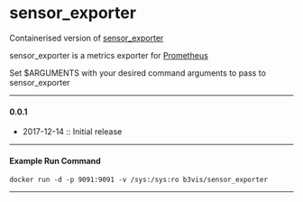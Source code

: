 # sensor_exporter

Containerised version of [sensor_exporter](https://github.com/andmarios/sensor_exporter)

sensor_exporter is a metrics exporter for [Prometheus](https://prometheus.io/)

Set $ARGUMENTS with your desired command arguments to pass to sensor_exporter

---
#### 0.0.1

- 2017-12-14 :: Initial release
---


#### Example Run Command

```
docker run -d -p 9091:9091 -v /sys:/sys:ro b3vis/sensor_exporter
```
---
